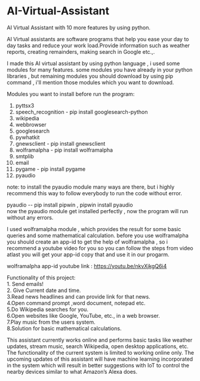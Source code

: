 # AI-Virtual-Assistant
AI Virtual Assistant with 10 more features by using python.

AI Virtual assistants are software programs that help you ease your day to day tasks and reduce your work load.Provide information such as weather reports, creating remainders, making search in Google etc.,.


I made this AI virtual assistant by using python language , i used some modules for many features. some modules you have already in your python libraries , but remaining modules you should download by using pip command , i'll mention those modules which you want to download. 

Modules you want to install before run the program:
 1. pyttsx3
 2. speech_recognition    -      pip install googlesearch-python
 3. wikipedia
 4. webbrowser
 5. googlesearch
 6. pywhatkit
 7. gnewsclient           -      pip install gnewsclient
 8. wolframalpha          -      pip install wolframalpha           
 9. smtplib
 10. email
 11. pygame               -      pip install pygame
 12. pyaudio

note: to install the pyaudio module many ways are there, but i highly recommend this way to follow everybody to run the code without error.

  pyaudio -- pip install pipwin , pipwin install pyaudio  
  now the pyaudio module get installed perfectly , now the program will run without any errors.
  
I used wolframalpha module , which provides the result for some basic queries and some mathematical calculation. before you use wolframalpha you should create an app-id to get the help of wolframalpha , so i recommend a youtube video for you so you can follow the steps from video atlast you will get your app-id copy that and use it in our progarm.

  wolframalpha app-id youtube link : https://youtu.be/nkvXjkgQ6i4
 
Functionality of this project:    
    1. Send emails!  
    2. Give Current date and time.   
    3.Read news headlines and can provide link for that news.   
    4.Open command prompt ,word document, notepad etc.    
    5.Do Wikipedia searches for you.  
    6.Open websites like Google, YouTube, etc., in a web browser.  
    7.Play music from the users system.   
    8.Solution for basic mathematical calculations.  
    
   This assistant currently works online and performs basic tasks like weather updates, stream music, search Wikipedia, open desktop applications, etc. The functionality of the current system is limited to working online only. The upcoming updates of this assistant will have machine learning incorporated in the system which will result in better suggestions with IoT to control the nearby devices similar to what Amazon’s Alexa does. 
